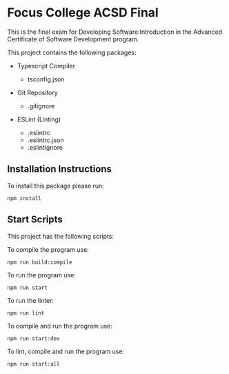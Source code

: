# Focus College ACSD Final

This is the final exam for Developing Software:Introduction in the Advanced Certificate of Software Development program.

This project contains the following packages:

- Typescript Compiler
    - tsconfig.json

- Git Repository
    - .gitignore

- ESLint (Linting)
    - .eslintrc
    - .eslintrc.json
    - .eslintignore

## Installation Instructions

To install this package please run:

``` 
npm install 
```

## Start Scripts

This project has the following scripts:

To compile the program use:
```
npm run build:compile
```

To run the program use:
```
npm run start
```

To run the linter:
```
npm run lint
```

To compile and run the program use:
```
npm run start:dev
```

To lint, compile and run the program use:
```
npm run start:all
```